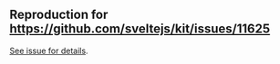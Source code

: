 ## Reproduction for https://github.com/sveltejs/kit/issues/11625

[See issue for details](https://github.com/sveltejs/kit/issues/11625).
